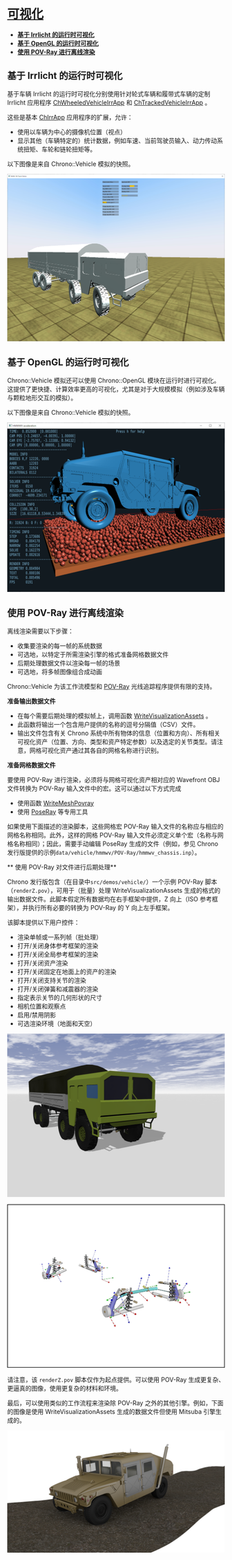 # [可视化](https://api.projectchrono.org/vehicle_visualization.html)

- [__基于 Irrlicht 的运行时可视化__](#four_wheel)
- [__基于 OpenGL 的运行时可视化__](#two_wheel)
- [__使用 POV-Ray 进行离线渲染__](#kinematic)

## 基于 Irrlicht 的运行时可视化
基于车辆 Irrlicht 的运行时可视化分别使用针对轮式车辆和履带式车辆的定制 Irrlicht 应用程序 [ChWheeledVehicleIrrApp](https://api.projectchrono.org/classchrono_1_1vehicle_1_1_ch_wheeled_vehicle_visual_system_irrlicht.html) 和 [ChTrackedVehicleIrrApp](https://api.projectchrono.org/classchrono_1_1vehicle_1_1_ch_tracked_vehicle_visual_system_irrlicht.html) 。

这些是基本 [ChIrrApp](https://api.projectchrono.org/classchrono_1_1irrlicht_1_1_ch_visual_system_irrlicht.html) 应用程序的扩展，允许：

- 使用以车辆为中心的摄像机位置（视点）
- 显示其他（车辆特定的）统计数据，例如车速、当前驾驶员输入、动力传动系统扭矩、车轮和链轮扭矩等。

以下图像是来自 Chrono::Vehicle 模拟的快照。

![](../img/chrono/vis_irrlicht_wheeled.png)

## 基于 OpenGL 的运行时可视化
Chrono::Vehicle 模拟还可以使用 Chrono::OpenGL 模块在运行时进行可视化。这提供了更快捷、计算效率更高的可视化，尤其是对于大规模模拟（例如涉及车辆与颗粒地形交互的模拟）。

以下图像是来自 Chrono::Vehicle 模拟的快照。

![](../img/chrono/vis_opengl_wheeled.png)

## 使用 POV-Ray 进行离线渲染
离线渲染需要以下步骤：

- 收集要渲染的每一帧的系统数据
- 可选地，以特定于所需渲染引擎的格式准备网格数据文件
- 后期处理数据文件以渲染每一帧的场景
- 可选地，将多帧图像组合成动画

Chrono::Vehicle 为该工作流模型和 [POV-Ray](http://www.povray.org/) 光线追踪程序提供有限的支持。

**准备输出数据文件**

- 在每个需要后期处理的模拟帧上，调用函数 [WriteVisualizationAssets](https://api.projectchrono.org/namespacechrono_1_1utils.html#a13043bebc73f0f60f6f9d23446c7465a) 。
- 此函数将输出一个包含用户提供的名称的逗号分隔值（CSV）文件。
- 输出文件包含有关 Chrono 系统中所有物体的信息（位置和方向）、所有相关可视化资产（位置、方向、类型和资产特定参数）以及选定的关节类型。请注意，网格可视化资产通过其各自的网格名称进行识别。

**准备网格数据文件**

要使用 POV-Ray 进行渲染，必须将与网格可视化资产相对应的 Wavefront OBJ 文件转换为 POV-Ray 输入文件中的宏。这可以通过以下方式完成

- 使用函数 [WriteMeshPovray](https://api.projectchrono.org/namespacechrono_1_1utils.html#ae95bc6579c3b74742bf5bb391b7d8c3c)
- 使用 [PoseRay](https://sites.google.com/view/poseray) 等专用工具

如果使用下面描述的渲染脚本，这些网格宏 POV-Ray 输入文件的名称应与相应的网格名称相同。此外，这样的网格 POV-Ray 输入文件必须定义单个宏（名称与网格名称相同）；因此，需要手动编辑 PoseRay 生成的文件（例如，参见 Chrono 发行版提供的示例`data/vehicle/hmmwv/POV-Ray/hmmwv_chassis.inp`）。


** 使用 POV-Ray 对文件进行后期处理** 

Chrono 发行版包含（在目录中`src/demos/vehicle/`）一个示例 POV-Ray 脚本（`renderZ.pov`），可用于（批量）处理 WriteVisualizationAssets 生成的格式的输出数据文件。此脚本假定所有数据均在右手框架中提供，Z 向上（ISO 参考框架），并执行所有必要的转换为 POV-Ray 的 Y 向上左手框架。

该脚本提供以下用户控件：

- 渲染单帧或一系列帧（批处理）
- 打开/关闭身体参考框架的渲染
- 打开/关闭全局参考框架的渲染
- 打开/关闭资产渲染
- 打开/关闭固定在地面上的资产的渲染
- 打开/关闭支持关节的渲染
- 打开/关闭弹簧和减震器的渲染
- 指定表示关节的几何形状的尺寸
- 相机位置和观察点
- 启用/禁用阴影
- 可选渲染环境（地面和天空）


![](../img/chrono/MAN_10t.png)

![](../img/chrono/vis_povray_frames.png)

请注意，该 `renderZ.pov` 脚本仅作为起点提供。可以使用 POV-Ray 生成更复杂、更逼真的图像，使用更复杂的材料和环境。

最后，可以使用类似的工作流程来渲染除 POV-Ray 之外的其他引擎。例如，下面的图像是使用 WriteVisualizationAssets 生成的数据文件但使用 Mitsuba 引擎生成的。

![](../img/chrono/vis_mitsuba_wheeled.png)



